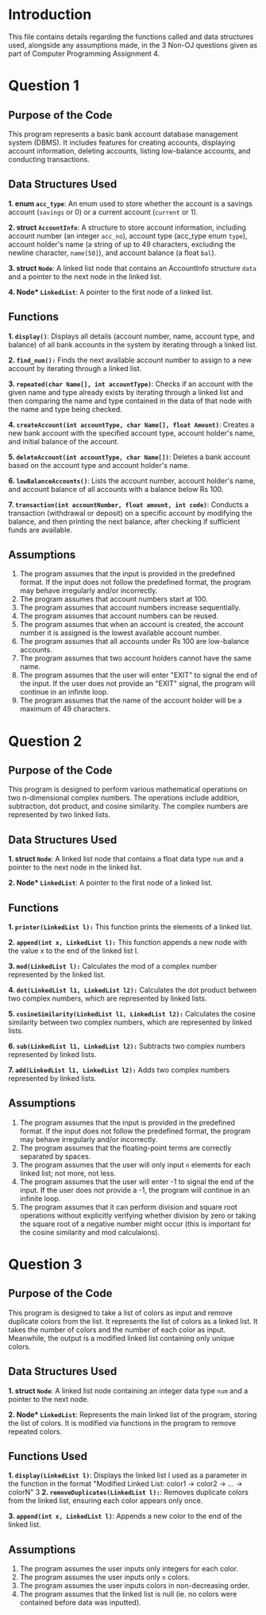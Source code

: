 # Introduction

This file contains details regarding the functions called and data structures used, alongside any assumptions made, in the 3 Non-OJ questions given as part of Computer Programming Assignment 4.

# Question 1

## Purpose of the Code

This program represents a basic bank account database management system (DBMS). It includes features for creating accounts, displaying account information, deleting accounts, listing low-balance accounts, and conducting transactions.

## Data Structures Used

**1. enum `acc_type`**: An enum used to store whether the account is a savings account (`savings` or 0) or a current account (`current` or 1).

**2. struct `AccountInfo`**: A structure to store account information, including account number (an integer `acc_no`), account type (acc_type enum `type`), account holder's name (a string of up to 49 characters, excluding the newline character, `name[50]`), and account balance (a float `bal`).

**3. struct `Node`**: A linked list node that contains an AccountInfo structure `data` and a pointer to the next node in the linked list.

**4. Node\* `LinkedList`**: A pointer to the first node of a linked list.

## Functions 

**1. `display()`**: Displays all details (account number, name, account type, and balance) of all bank accounts in the system by iterating through a linked list.

**2. `find_num():`** Finds the next available account number to assign to a new account by iterating through a linked list. 

**3. `repeated(char Name[], int accountType)`**: Checks if an account with the given name and type already exists by iterating through a linked list and then comparing the name and type contained in the data of that node with the name and type being checked.

**4. `createAccount(int accountType, char Name[], float Amount)`**: Creates a new bank account with the specified account type, account holder's name, and initial balance of the account.

**5. `deleteAccount(int accountType, char Name[])`**: Deletes a bank account based on the account type and account holder's name.

**6. `lowBalanceAccounts()`**: Lists the account number, account holder's name, and account balance of all accounts with a balance below Rs 100.

**7. `transaction(int accountNumber, float amount, int code)`**: Conducts a transaction (withdrawal or deposit) on a specific account by modifying the balance, and then printing the next balance, after checking if sufficient funds are available.

## Assumptions
1. The program assumes that the input is provided in the predefined format. If the input does not follow the predefined format, the program may behave irregularly and/or incorrectly.
2. The program assumes that account numbers start at 100.
3. The program assumes that account numbers increase sequentially.
4. The program assumes that account numbers can be reused.
5. The program assumes that when an account is created, the account number it is assigned is the lowest available account number.
6. The program assumes that all accounts under Rs 100 are low-balance accounts.
7. The program assumes that two account holders cannot have the same name.
8. The program assumes that the user will enter "EXIT" to signal the end of the input. If the user does not provide an "EXIT" signal, the program will continue in an infinite loop.
9. The program assumes that the name of the account holder will be a maximum of 49 characters.

# Question 2

## Purpose of the Code

This program is designed to perform various mathematical operations on two n-dimensional complex numbers. The operations include addition, subtraction, dot product, and cosine similarity. The complex numbers are represented by two linked lists. 

## Data Structures Used

**1. struct `Node`**: A linked list node that contains a float data type `num` and a pointer to the next node in the linked list.

**2. Node\* `LinkedList`**: A pointer to the first node of a linked list.

## Functions

**1. `printer(LinkedList l):`** This function prints the elements of a linked list.

**2. `append(int x, LinkedList l):`** This function appends a new node with the value x to the end of the linked list l.

**3. `mod(LinkedList l):`** Calculates the mod of a complex number represented by the linked list.

**4. `dot(LinkedList l1, LinkedList l2):`** Calculates the dot product between two complex numbers, which are represented by linked lists.

**5. `cosineSimilarity(LinkedList l1, LinkedList l2):`** Calculates the cosine similarity between two complex numbers, which are represented by linked lists.

**6. `sub(LinkedList l1, LinkedList l2):`** Subtracts two complex numbers represented by linked lists.

**7. `add(LinkedList l1, LinkedList l2):`** Adds two complex numbers represented by linked lists.

## Assumptions
1. The program assumes that the input is provided in the predefined format. If the input does not follow the predefined format, the program may behave irregularly and/or incorrectly.
2. The program assumes that the floating-point terms are correctly separated by spaces.
3. The program assumes that the user will only input `n` elements for each linked list; not more, not less.
4. The program assumes that the user will enter -1 to signal the end of the input. If the user does not provide a -1, the program will continue in an infinite loop.
5. The program assumes that it can perform division and square root operations without explicitly verifying whether division by zero or taking the square root of a negative number might occur (this is important for the cosine similarity and mod calculaions).


# Question 3

## Purpose of the Code

This program is designed to take a list of colors as input and remove duplicate colors from the list. It represents the list of colors as a linked list. It takes the number of colors and the number of each color as input. Meanwhile, the output is a modified linked list containing only unique colors. 

## Data Structures Used

**1. struct `Node`**: A linked list node containing an integer data type `num` and a pointer to the next node.

**2. Node\* `LinkedList`**: Represents the main linked list of the program, storing the list of colors. It is modified via functions in the program to remove repeated colors.

## Functions Used

**1. `display(LinkedList l)`**: Displays the linked list l used as a parameter in the function in the format "Modified Linked List: color1 -> color2 -> ... -> colorN"
3
**2. `removeDuplicates(LinkedList l):`**: Removes duplicate colors from the linked list, ensuring each color appears only once.

**3. `append(int x, LinkedList l)`**: Appends a new color to the end of the linked list.

## Assumptions

1. The program assumes the user inputs only integers for each color.
2. The program assumes the user inputs only `n` colors.
3. The program assumes the user inputs colors in non-decreasing order.
4. The program assumes that the linked list is null (ie. no colors were contained before data was inputted).



